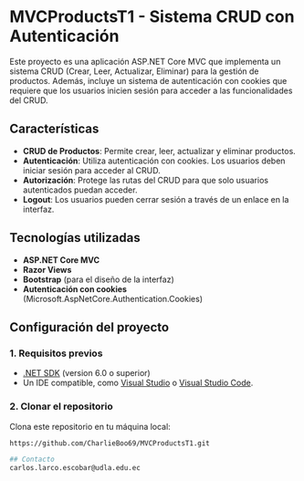 # MVCProductsT1 - Sistema CRUD con Autenticación

Este proyecto es una aplicación ASP.NET Core MVC que implementa un sistema CRUD (Crear, Leer, Actualizar, Eliminar) para la gestión de productos. 
Además, incluye un sistema de autenticación con cookies que requiere que los usuarios inicien sesión para acceder a las funcionalidades del CRUD.

## Características

- **CRUD de Productos**: Permite crear, leer, actualizar y eliminar productos.
- **Autenticación**: Utiliza autenticación con cookies. Los usuarios deben iniciar sesión para acceder al CRUD.
- **Autorización**: Protege las rutas del CRUD para que solo usuarios autenticados puedan acceder.
- **Logout**: Los usuarios pueden cerrar sesión a través de un enlace en la interfaz.

## Tecnologías utilizadas

- **ASP.NET Core MVC**
- **Razor Views**
- **Bootstrap** (para el diseño de la interfaz)
- **Autenticación con cookies** (Microsoft.AspNetCore.Authentication.Cookies)

## Configuración del proyecto

### 1. Requisitos previos

- [.NET SDK](https://dotnet.microsoft.com/download) (version 6.0 o superior)
- Un IDE compatible, como [Visual Studio](https://visualstudio.microsoft.com/) o [Visual Studio Code](https://code.visualstudio.com/).

### 2. Clonar el repositorio

Clona este repositorio en tu máquina local:

```bash
https://github.com/CharlieBoo69/MVCProductsT1.git

## Contacto
carlos.larco.escobar@udla.edu.ec
